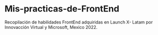 # Mis-practicas-de-FrontEnd
Recopilación de habilidades FrontEnd adquiridas en Launch X- Latam por Innovacción Virtual y Microsoft, Mexico 2022. 
